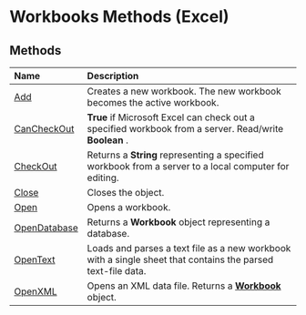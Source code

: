 
# Workbooks Methods (Excel)

## Methods



|**Name**|**Description**|
|:-----|:-----|
|[Add](ea9f2a2c-3cad-0c35-37b5-82da2f24b876.md)|Creates a new workbook. The new workbook becomes the active workbook.|
|[CanCheckOut](06259bbd-2e55-3fbe-d08c-094985cb9fff.md)| **True** if Microsoft Excel can check out a specified workbook from a server. Read/write **Boolean** .|
|[CheckOut](11b9eb2a-8c9a-6e61-63e2-554030243388.md)|Returns a  **String** representing a specified workbook from a server to a local computer for editing.|
|[Close](d798166c-6b27-16a1-0b64-8f547978e371.md)|Closes the object.|
|[Open](1d1c3fca-ae1a-0a91-65a2-6f3f0fb308a0.md)|Opens a workbook.|
|[OpenDatabase](09f38ddb-48f9-91af-4b0f-4087c9139ab9.md)|Returns a  **Workbook** object representing a database.|
|[OpenText](a0771773-d0e2-13a0-e62b-51143e3f6bb1.md)|Loads and parses a text file as a new workbook with a single sheet that contains the parsed text-file data.|
|[OpenXML](c16a7842-19e9-6731-146e-038322c248ba.md)|Opens an XML data file. Returns a  **[Workbook](8c00aa60-c974-eed3-0812-3c9625eb0d4c.md)** object.|
